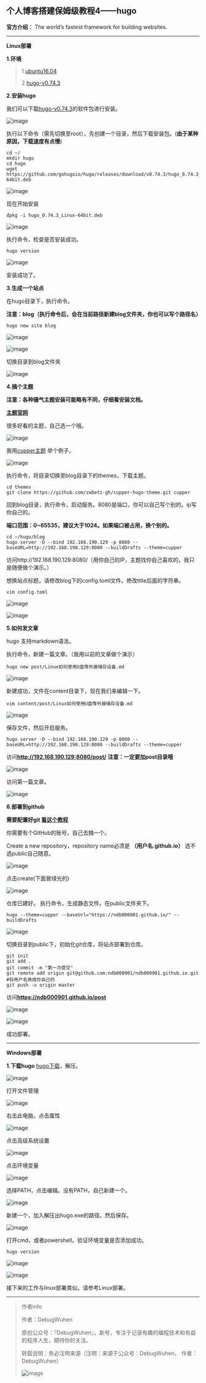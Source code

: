 
## 个人博客搭建保姆级教程4——hugo

**官方介绍：** The world’s fastest framework for building websites.
****

**Linux部署**

**1.环境**
>1.[ubuntu16.04](https://blog.csdn.net/qq_43938052/article/details/107326122)
>
>2.[hugo-v0.74.3](https://github.com/gohugoio/hugo/releases/tag/v0.74.3)

**2.安装hugo**

我们可以下载[hugo-v0.74.3](https://github.com/gohugoio/hugo/releases/tag/v0.74.3)的软件包进行安装。

![image](https://user-images.githubusercontent.com/48900845/112759571-2d69d680-9026-11eb-97ca-aeebd7d72d9d.png)

执行以下命令（需先切换至root），先创建一个目录，然后下载安装包。(**由于某种原因，下载速度有点慢**)

```
cd ~/
mkdir hugo 
cd hugo
wget https://github.com/gohugoio/hugo/releases/download/v0.74.3/hugo_0.74.3_Linux-64bit.deb
```

![image](https://user-images.githubusercontent.com/48900845/112759579-38bd0200-9026-11eb-8366-077ce1c42ab4.png)

现在开始安装
```
dpkg -i hugo_0.74.3_Linux-64bit.deb
```

![image](https://user-images.githubusercontent.com/48900845/112759587-41153d00-9026-11eb-9448-0dca9340ded8.png)

执行命令，检查是否安装成功。
```
hugo version
```

![image](https://user-images.githubusercontent.com/48900845/112759595-483c4b00-9026-11eb-9655-e301c9ac6cf1.png)

安装成功了。

**3.生成一个站点**

在hugo目录下，执行命令。

**注意：blog（执行命令后，会在当前路径新建blog文件夹，你也可以写个路径名）**

```
hugo new site blog

```

![image](https://user-images.githubusercontent.com/48900845/112759607-57bb9400-9026-11eb-8456-202abcdd1fed.png)

![image](https://user-images.githubusercontent.com/48900845/112759612-5c804800-9026-11eb-820f-acc1babb536c.png)


切换目录到blog文件夹

![image](https://user-images.githubusercontent.com/48900845/112759618-630ebf80-9026-11eb-8a69-0ccf0a0c5ad5.png)

**4.搞个主题**

**注意：各种骚气主题安装可能略有不同，仔细看安装文档。**

**[主题官网](https://themes.gohugo.io/)** 

很多好看的主题，自己选一个哦。

![image](https://user-images.githubusercontent.com/48900845/112759628-728e0880-9026-11eb-8db9-affc217e02ad.png)


我用[cupper主题](https://themes.gohugo.io/cupper-hugo-theme/) 举个例子。

![image](https://user-images.githubusercontent.com/48900845/112759633-7b7eda00-9026-11eb-908e-a739fc992be8.png)



执行命令，将目录切换至blog目录下的themes，下载主题。
```
cd themes
git clone https://github.com/zwbetz-gh/cupper-hugo-theme.git cupper
```

回到blog目录，执行命令，启动服务。8080是端口，你可以自己写个别的。ip写你自己的。

**端口范围：0~65535，建议大于1024。如果端口被占用，换个别的。**
```
cd ~/hugo/blog
hugo server -D --bind 192.168.190.129 -p 8080 --baseURL=http://192.168.190.129:8080 --buildDrafts --theme=cupper

```
访问http://192.168.190.129:8080/（用你自己的IP，主题找你自己喜欢的，我只是随便做个演示。）



想换站点标题，请修改blog下的config.toml文件。修改title后面的字符串。
```
vim config.toml
```

![image](https://user-images.githubusercontent.com/48900845/112759647-8fc2d700-9026-11eb-9f17-e9dd8927a581.png)

![image](https://user-images.githubusercontent.com/48900845/112759649-92bdc780-9026-11eb-8949-2c77ede8025d.png)

**5.如何发文章**

hugo 支持markdown语法。

执行命令，新建一篇文章。（我用以前的文章做个演示）
```
hugo new post/Linux如何使用U盘等外接储存设备.md
```

![image](https://user-images.githubusercontent.com/48900845/112759661-a0734d00-9026-11eb-930a-daaa005ab1cf.png)

新建成功，文件在content目录下，现在我们来编辑一下。
```
vim content/post/Linux如何使用U盘等外接储存设备.md
```

![image](https://user-images.githubusercontent.com/48900845/112759670-a79a5b00-9026-11eb-91cf-d8bf2bd3ac65.png)

保存文件，然后开启服务。
```
hugo server -D --bind 192.168.190.129 -p 8080 --baseURL=http://192.168.190.129:8080 --buildDrafts --theme=cupper
```

访问**http://192.168.190.129:8080/post/**
**注意：一定要加post目录哦**

![image](https://user-images.githubusercontent.com/48900845/112759691-bed94880-9026-11eb-817c-ee0cf8dc1187.png)

访问第一篇文章。

![image](https://user-images.githubusercontent.com/48900845/112759699-c567c000-9026-11eb-892c-bb5a17ee9544.png)


**6.部署到github**

**需要配置好git [看这个教程](https://blog.csdn.net/qq_43938052/article/details/106485840)**

你需要有个GitHub的账号，自己去搞一个。

Create a new repository，repository name必须是 **（用户名.github.io）**  选不选public自己随意。 

![image](https://user-images.githubusercontent.com/48900845/112759711-d3b5dc00-9026-11eb-9333-ee0ef081fb5c.png)

点击create(下面冒绿光的)

![image](https://user-images.githubusercontent.com/48900845/112759717-dadcea00-9026-11eb-85ab-0ee2de719e8d.png)

仓库已建好。
执行命令，生成静态文件。在public文件夹下。
```
hugo --theme=cupper --baseUrl="https://ndb000901.github.io/" --buildDrafts
```

![image](https://user-images.githubusercontent.com/48900845/112759725-e3cdbb80-9026-11eb-966f-ea17b008dcdf.png)

切换目录到public下，初始化git仓库，将站点部署到仓库。
```
git init
git add .
git commit -m "第一次提交"
git remote add origin git@github.com:ndb000901/ndb000901.github.io.git #将用户名换成你自己的
git push -u origin master
```
访问**https://ndb000901.github.io/post**

![image](https://user-images.githubusercontent.com/48900845/112759738-f1834100-9026-11eb-94b9-da2f76eae921.png)

![image](https://user-images.githubusercontent.com/48900845/112759743-f647f500-9026-11eb-8247-582a76cdec5a.png)

成功部署。
****

**Windows部署**

**1.下载hugo**
[hugo下载](https://github.com/gohugoio/hugo/releases/tag/v0.74.3)，解压。

![image](https://user-images.githubusercontent.com/48900845/112759748-0233b700-9027-11eb-91a6-9040ecaa2cb0.png)

打开文件管理

![image](https://user-images.githubusercontent.com/48900845/112759755-0a8bf200-9027-11eb-96ec-943c4aeb2ae2.png)

右击此电脑，点击属性

![image](https://user-images.githubusercontent.com/48900845/112759761-1081d300-9027-11eb-8578-dd1cc1213a75.png)

点击高级系统设置

![image](https://user-images.githubusercontent.com/48900845/112759765-17a8e100-9027-11eb-8edc-ba4ad9329dde.png)

点击环境变量

![image](https://user-images.githubusercontent.com/48900845/112759773-1e375880-9027-11eb-96ee-944ae0899ad9.png)

选择PATH，点击编辑。没有PATH，自己新建一个。

![image](https://user-images.githubusercontent.com/48900845/112759781-268f9380-9027-11eb-9f43-5398f191fe8a.png)


新建一个，加入解压出hugo.exe的路径。然后保存。

![image](https://user-images.githubusercontent.com/48900845/112759790-2e4f3800-9027-11eb-9183-198d1dba7ae0.png)


打开cmd，或者powershell。验证环境变量是否添加成功。
```
hugo version
```

![image](https://user-images.githubusercontent.com/48900845/112759811-3f984480-9027-11eb-9d4f-fef59d3f12d5.png)

![image](https://user-images.githubusercontent.com/48900845/112759814-445cf880-9027-11eb-8e5d-b0607b8a8a74.png)


接下来的工作与linux部署类似。请参考Linux部署。

****


>作者info
>
>作者：DebugWuhen
>
>原创公众号：『DebugWuhen』，新号，专注于记录有趣的编程技术和有益的程序人生，期待你的关注。
>
>转载说明：务必注明来源（注明：来源于公众号：DebugWuhen， 作者：DebugWuhen）
>
>![image](https://user-images.githubusercontent.com/48900845/112752163-3b0e6480-9004-11eb-899d-66ddef749c2b.png)






